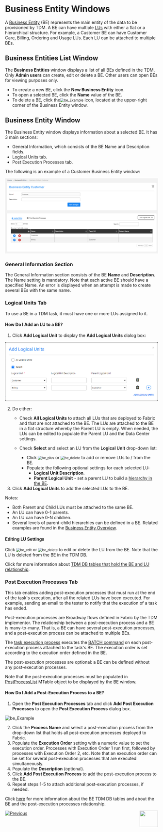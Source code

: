 # Business Entity Windows 

A [Business Entity](/articles/TDM/tdm_overview/03_business_entity_overview.md) (BE) represents the main entity of the data to be provisioned by TDM. A BE can have multiple [LUs](/articles/03_logical_units/01_LU_overview.md) with either a flat or a hierarchical structure. For example, a Customer BE can have Customer Care, Billing, Ordering and Usage LUs. Each LU can be attached to multiple BEs.

## Business Entities List Window  

The **Business Entities** window displays a list of all BEs defined in the TDM.  Only **Admin users** can create, edit or delete a BE. Other users can open BEs for viewing purposes only.

-   To create a new BE, click the **New Business Entity** icon. 
-   To open a selected BE, click the **Name** value of the BE.
-   To delete a BE, click the<img src="images/delete_icon.png" alt="be_Example" style="zoom:80%;" /> icon, located at the upper-right corner of the Business Entity window.

## Business Entity Window    

The Business Entity window displays information about a selected BE. It has 3 main sections:

- General Information, which consists of the BE Name and Description fields.
- Logical Units tab.
- Post Execution Processes tab.

The following is an example of a Customer Business Entity window:

![be_Example](images/tdm_gui_customer_be.png)



### General Information Section 

The General Information section consists of the BE **Name** and **Description**. The Name setting is mandatory. Note that each active BE should have a specified Name. An error is displayed when an attempt is made to create several BEs with the same name.

### Logical Units Tab 

To use a BE in a TDM task, it must have one or more LUs assigned to it.

#### How Do I Add an LU to a BE? 

1. Click **Add Logical Unit** to display the **Add Logical Units** dialog box:

![be_Example](images/BE_add_lu_window.png)

2. Do either: 
   * Check **All Logical Units** to attach all LUs that are deployed to Fabric and that are not attached to the BE. The LUs are attached to the BE in a flat structure whereby the Parent LU is empty. When needed, the LUs can be edited to populate the Parent LU and the Data Center settings.
   * Check **Select** and select an LU from the **Logical Unit** drop-down list:

     - Click <img src="images/plus_icon.png" alt="be_plus" style="zoom:80%;" /> or <img src="images/delete_icon.png" alt="be_delete" style="zoom:80%;" /> to add or remove LUs to / from the BE. 
     - Populate the following optional settings for each selected LU:
       - **Logical Unit Description**.
       - **Parent Logical Unit** - set a parent LU to build a [hierarchy in the BE](/articles/TDM/tdm_overview/03_business_entity_overview.md). 
3. Click **Add Logical Units** to add the selected LUs to the BE.

Notes:
 - Both Parent and Child LUs must be attached to the same BE.
 -  An LU can have 0-1 parents.
 -  An LU can have 0-N children.
  - Several levels of parent-child hierarchies can be defined in a BE. Related examples are found in the [Business Entity Overview](/articles/TDM/tdm_overview/03_business_entity_overview.md).

#### Editing LU Settings

Click <img src="images/be_edit_icon.png" alt="be_edit" style="zoom:80%;" /> or <img src="images/be_delete_icon.png" alt="be_delete" style="zoom:80%;" /> to edit or delete the LU from the BE. Note that the LU is deleted from the BE in the TDM DB. 

Click for more information about [TDM DB tables that hold the BE and LU relationship](06_be_product_tdmdb_tables.md).



### Post Execution Processes Tab

This tab enables adding post-execution processes that must run at the end of the task's execution, after all the related LUs have been executed. For example, sending an email to the tester to notify that the execution of a task has ended. 

Post-execution processes are Broadway flows defined in Fabric by the TDM implementor. The relationship between a post-execution process and a BE is many-to-many. That is, a BE can have several post-execution processes, and a post-execution process can be attached to multiple BEs. 

The [task execution process](/articles/TDM/tdm_architecture/03_task_execution_processes.md) executes the [BATCH command](/articles/20_jobs_and_batch_services/15_batch_broadway_commands.md) on each post-execution process attached to the task's BE. The execution order is set according to the execution order defined in the BE.

The post-execution processes are optional: a BE can be defined without any post-execution processes.

Note that the post-execution processes must be populated in [PostProcessList](/articles/TDM/tdm_implementation/04_fabric_tdm_library.md#postprocesslist) MTable object to be displayed by the BE window.

#### How Do I Add a Post-Execution Process to a BE? 

1. Open the **Post Execution Processes** tab and click **Add Post Execution Processes** to open the **Post Execution Process** dialog box.  

![be_Example](images/be_post_execution_processes_window.png)

2. Click the **Process Name** and select a post-execution process from the drop-down list that holds all post-execution processes deployed to Fabric.
3. Populate the **Execution Order** setting with a numeric value to set the execution order. Processes with Execution Order 1 run first, followed by processes with Execution Order 2, etc. Note that an execution order can be set for several post-execution processes that are executed simultaneously.
4. Populate the **Description** (optional).
5. Click **Add Post Execution Process** to add the post-execution process to the BE.
6. Repeat steps 1-5 to attach additional post-execution processes, if needed.

  

Click [here](06_be_product_tdmdb_tables.md) for more information about the BE TDM DB tables and about the BE and the post-execution processes relationship.
 

  [![Previous](/articles/images/Previous.png)](03_tdm_gui_data_centers_window.md)[<img align="right" width="60" height="54" src="/articles/images/Next.png">](05_tdm_gui_product_window.md)

